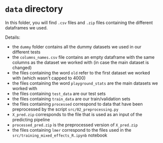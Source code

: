 # `data` directory

In this folder, you will find `.csv` files and `.zip` files containing the different dataframes we used.

Details: 
- the `dummy` folder contains all the dummy datasets we used in our different tests
- the `columns_names.csv` file contains an empty dataframe with the same columns as the dataset we worked with (in case the main dataset is changed)
- the files containing the word `old` refer to the first dataset we worked with (which wasn't capped to 4000)
- the files containing the word `playground_stats` are the main datasets we worked with
- the files containing `test_data` are our test sets
- the files containing `train_data` are our train/validation sets
- the files containing `processed` correspond to data that have been preprocessed by the script `src/02_preprocessing.py` 
- `X_pred.zip` corresponds to the file that is used as an input of the predicting pipeline
- `processed_pred.zip` is the preprocessed version of `X_pred.zip`
- the files containing `lmer` correspond to the files used in the `src/training_mixed_effects_R.ipynb` notebook
